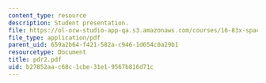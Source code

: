 ```yaml
---
content_type: resource
description: Student presentation.
file: https://ol-ocw-studio-app-qa.s3.amazonaws.com/courses/16-83x-space-systems-engineering-spring-2002-spring-2003/b27852aac68c1cbe31e19567b816d71c_pdr2.pdf
file_type: application/pdf
parent_uid: 659a2b64-f421-582a-c946-1d654c0a29b1
resourcetype: Document
title: pdr2.pdf
uid: b27852aa-c68c-1cbe-31e1-9567b816d71c
---
```

